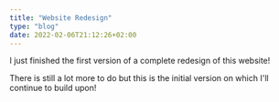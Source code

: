 ```yaml
---
title: "Website Redesign"
type: "blog"
date: 2022-02-06T21:12:26+02:00
---
```


I just finished the first version of a complete redesign of this website! 
<!--more-->
There is still a lot more to do but this is the initial version on which I'll continue to build upon!
